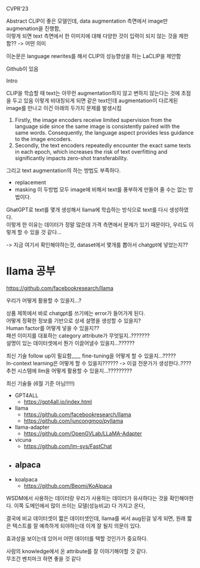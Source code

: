 
CVPR'23

Abstract
CLIP이 좋은 모델인데, data augmentation 측면에서 image만 augmenation을 진행함,     
이렇게 되면 text 측면에서 한 이미지에 대해 다양한 것이 입력이 되지 않는 것을 제한함?? -> 어떤 의미    

이논문은 language rewrites를 해서 CLIP의 성능향상을 하는 LaCLIP을 제안함    

Github이 있음    


Intro


CLIP을 학습할 때 text는 아무런 augmentation하지 않고 변하지 않는다는 것에 초점을 두고 있음 이렇게 비대칭되게 되면 같은 text인데 augmentation이 다르게된 image를 만나고 이건 아래의 두가지 문제를 발생시킴    

1) Firstly, the image encoders receive limited supervision from the language side since the same image is consistently paired with the same words. Consequently, the language aspect provides less guidance to the image encoders. 
2) Secondly, the text encoders repeatedly encounter the exact same texts in each epoch, which increases the risk of text overfitting and significantly impacts zero-shot transferability.

그리고 text augmentation의 하는 방법도 부족하다.        
- replacement
- masking
이 두방법 모두 image에 비해서 text를 풍부하게 만들어 줄 수는 없는 방법이다.    

GhatGPT로 text를 몇개 생성해서 llama에 학습하는 방식으로 text를 다시 생성하였다.    
이렇게 한 이유는 데이터가 정말 많은데 가격 측면에서 문제가 있기 때문이다, 우리도 이렇게 할 수 있을 것 같다...    

-> 지금 여기서 확인해야하는것, dataset에서 몇개를 뽑아서 chatgpt에 넣었는지??      
# llama 공부

https://github.com/facebookresearch/llama

우리가 어떻게 활용할 수 있을지...?       

상품 제목에서 바로 chatgpt를 쓰기에는 error가 들어가게 된다.         
어떻게 정확한 정보를 기반으로 상세 설명을 생성할 수 있을지?       
Human factor를 어떻게 넣을 수 있을지??         
패션 이미지를 대표하는 category attribute가 무엇일지..???????       
설명이 있는 데이터셋에서 뭔가 이끌어낼수 있을지...??????     

최신 기술 follow up이 필요함,,,,,,      fine-tuning을 어떻게 할 수 있을지...?????          
In-context learning은 어떻게 할 수 있을지??????           -> 이걸 전문가가 생성한다..????     
추천 시스템에 llm을 어떻게 활용할 수 있을지...?????????            


최신 기술들  (6월 기준 아님!!!!!)     
- GPT4ALL
	- https://gpt4all.io/index.html
- llama
	- https://github.com/facebookresearch/llama
	- https://github.com/juncongmoo/pyllama
- llama-adapter
	- https://github.com/OpenGVLab/LLaMA-Adapter
- vicuna
	- https://github.com/lm-sys/FastChat
- alpaca
	- 
- koalpaca
	- https://github.com/Beomi/KoAlpaca



WSDM에서 사용하는 데이터랑 우리가 사용하는 데이터가 유사하다는 것을 확인해야한다. 
이쪽 도메인에서 많이 쓰이는 모델(성능비교) 다 가지고 온다, 

결국에 비교 데이터셋이 짧은 데이터셋인데, llama를 써서 aug된걸 넣게 되면, 원래 짧은 텍스트를 잘 예측하게 되야하는데 이게 잘 될지 의문이 있다.      

효과성을 보이는데 있어서 어떤 데이터를 택할 것인가가 중요하다.        

사람의 knowledge에서 온 attribute를 잘 이야기해야할 것 같다.    
무조건 벤치마크 하면 좋을 것 같다       

